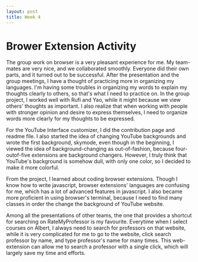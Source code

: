 ```yaml
---
layout: post
title: Week 4
---
```



# Brower Extension Activity


The group work on browser is a very pleasant experience for me. My team-mates are very nice, and we collaborated smoothly. Everyone did their own parts, and it turned out to be successful. After the presentation and the group meetings, I have a thought of practicing more in organizing my languages. <!--more--> I'm having some troubles in organizing my words to explain my thoughts clearly to others, so that's what I need to practice on. In the group project, I worked well with Rufi and Yao, while it might because we view others' thoughts as important. I also realize that when working with people with stronger opinion and desire to express themselves, I need to organize words more clearly for my thoughts to be expressed. 

For the YouTube Interface customizer, I did the contribution page and readme file. I also started the idea of changing YouTube backgrounds and wrote the first background, skymode, even though in the beginning, I viewed the idea of background-changing as out-of-fashion, because four-outof-five extensions are background changers. However, I truly think that YouTube's background is somehow dull, with only one color, so I decided to make it more colorful. 

From the project, I learned about coding browser extensions. Though I know how to write javascript, browser extensions' languages are confusing for me, which has a lot of advanced features in javascript. I also became more proficient in using browser's terminal, because I need to find many classes in order the change the background of YouTube website. 

Among all the presentations of other teams, the one that provides a shortcut for searching on RateMyProfessor is my favourite. Everytime when I select courses on Albert, I always need to search for professors on that website, while it is very complicated for me to go to the website, click search professor by name, and type professor's name for many times. This web-extension can allow me to search a professor with a single click, which will largely save my time and efforts.
